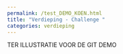 ```yaml
---
permalink: /test_DEMO_KOEN.html
title: "Verdieping - Challenge "
categories: verdieping
---
```


TER ILLUSTRATIE VOOR DE GIT DEMO